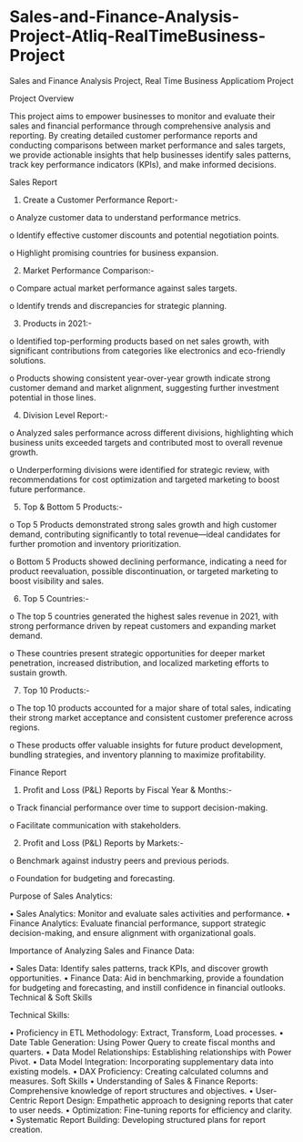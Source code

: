 # Sales-and-Finance-Analysis-Project-Atliq-RealTimeBusiness-Project

Sales and Finance Analysis Project,
Real Time Business Applicatiom Project

Project Overview

This project aims to empower businesses to monitor and evaluate their sales and financial performance through comprehensive analysis and reporting. By creating detailed customer performance reports and conducting comparisons between market performance and sales targets, we provide actionable insights that help businesses identify sales patterns, track key performance indicators (KPIs), and make informed decisions.

Sales Report

1. Create a Customer Performance Report:-
   
o Analyze customer data to understand performance metrics.

o Identify effective customer discounts and potential negotiation points.

o Highlight promising countries for business expansion.


2. Market Performance Comparison:-
   
o Compare actual market performance against sales targets.

o Identify trends and discrepancies for strategic planning.

3. Products in 2021:-
   
o Identified top-performing products based on net sales growth, with significant contributions from categories like electronics and eco-friendly solutions.

o Products showing consistent year-over-year growth indicate strong customer demand and market alignment, suggesting further investment potential in those lines.

4. Division Level Report:-
   
o Analyzed sales performance across different divisions, highlighting which business units exceeded targets and contributed most to overall revenue growth.

o Underperforming divisions were identified for strategic review, with recommendations for cost optimization and targeted marketing to boost future performance.

5. Top & Bottom 5 Products:-
    
o Top 5 Products demonstrated strong sales growth and high customer demand, contributing significantly to total revenue—ideal candidates for further promotion and inventory prioritization.

o Bottom 5 Products showed declining performance, indicating a need for product reevaluation, possible discontinuation, or targeted marketing to boost visibility and sales.

6. Top 5 Countries:-

o The top 5 countries generated the highest sales revenue in 2021, with strong performance driven by repeat customers and expanding market demand.

o These countries present strategic opportunities for deeper market penetration, increased distribution, and localized marketing efforts to sustain growth.

7. Top 10 Products:-

o The top 10 products accounted for a major share of total sales, indicating their strong market acceptance and consistent customer preference across regions.

o These products offer valuable insights for future product development, bundling strategies, and inventory planning to maximize profitability.


Finance Report

1. Profit and Loss (P&L) Reports by Fiscal Year & Months:-
   
o Track financial performance over time to support decision-making.

o Facilitate communication with stakeholders.

2. Profit and Loss (P&L) Reports by Markets:-
   
o Benchmark against industry peers and previous periods.

o Foundation for budgeting and forecasting.

Purpose of Sales Analytics:

• Sales Analytics: Monitor and evaluate sales activities and performance.
• Finance Analytics: Evaluate financial performance, support strategic decision-making, and ensure alignment with organizational goals.

Importance of Analyzing Sales and Finance Data:

• Sales Data: Identify sales patterns, track KPIs, and discover growth opportunities.
• Finance Data: Aid in benchmarking, provide a foundation for budgeting and forecasting, and instill confidence in financial outlooks.
Technical & Soft Skills

Technical Skills:

• Proficiency in ETL Methodology: Extract, Transform, Load processes.
• Date Table Generation: Using Power Query to create fiscal months and quarters.
• Data Model Relationships: Establishing relationships with Power Pivot.
• Data Model Integration: Incorporating supplementary data into existing models.
• DAX Proficiency: Creating calculated columns and measures.
Soft Skills
• Understanding of Sales & Finance Reports: Comprehensive knowledge of report structures and objectives.
• User-Centric Report Design: Empathetic approach to designing reports that cater to user needs.
• Optimization: Fine-tuning reports for efficiency and clarity.
• Systematic Report Building: Developing structured plans for report creation.
